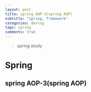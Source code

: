 ```yaml
---
layout: post
title: spring AOP-3(spring AOP)
subtitle: "spring, framework"
categories: devlog
tags: spring
comments: true
---
```

> spring study

# Spring

## spring AOP-3(spring AOP)
